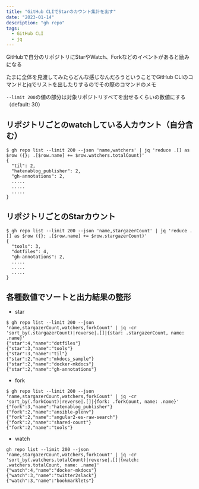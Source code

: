 ```yaml
---
title: "GitHub CLIでStarのカウント集計を出す"
date: "2023-01-14"
description: "gh repo"
tags:
  - GitHub CLI
  - jq
---
```


GitHubで自分のリポジトリにStarやWatch、Forkなどのイベントがあると励みになる

たまに全体を見渡してみたらどんな感じなんだろうということでGitHub CLIのコマンドとjqでリストを出したりするのでその際のコマンドのメモ

`--limit 200`の値の部分は対象リポジトリすべてを出せるくらいの数値にする（default: 30）

## リポジトリごとのwatchしている人カウント（自分含む）

```shell
$ gh repo list --limit 200 --json 'name,watchers' | jq 'reduce .[] as $row ({}; .[$row.name] += $row.watchers.totalCount)'
{
  "til": 2,
  "hatenablog_publisher": 2,
  "gh-annotations": 2,
  .....
  .....
  .....
}
```

## リポジトリごとのStarカウント

```shell
$ gh repo list --limit 200 --json 'name,stargazerCount' | jq 'reduce .[] as $row ({}; .[$row.name] += $row.stargazerCount)'
{
  "tools": 3,
  "dotfiles": 4,
  "gh-annotations": 2,
  .....
  .....
  .....
}
```

## 各種数値でソートと出力結果の整形

- star

```shell
$ gh repo list --limit 200 --json 'name,stargazerCount,watchers,forkCount' | jq -cr 'sort_by(.stargazerCount)|reverse|.[]|{star: .stargazerCount, name: .name}'
{"star":4,"name":"dotfiles"}
{"star":3,"name":"tools"}
{"star":3,"name":"til"}
{"star":2,"name":"mkdocs_sample"}
{"star":2,"name":"docker-mkdocs"}
{"star":2,"name":"gh-annotations"}
```

- fork

```shell
$ gh repo list --limit 200 --json 'name,stargazerCount,watchers,forkCount' | jq -cr 'sort_by(.forkCount)|reverse|.[]|{fork: .forkCount, name: .name}'
{"fork":3,"name":"hatenablog_publisher"}
{"fork":2,"name":"ansible-plenv"}
{"fork":2,"name":"angular2-es-raw-search"}
{"fork":2,"name":"shared-count"}
{"fork":2,"name":"tools"}
```

- watch

```shell
gh repo list --limit 200 --json 'name,stargazerCount,watchers,forkCount' | jq -cr 'sort_by(.watchers.totalCount)|reverse|.[]|{watch: .watchers.totalCount, name: .name}'
{"watch":4,"name":"docker-mkdocs"}
{"watch":3,"name":"twitter2slack"}
{"watch":3,"name":"bookmarklets"}
```
